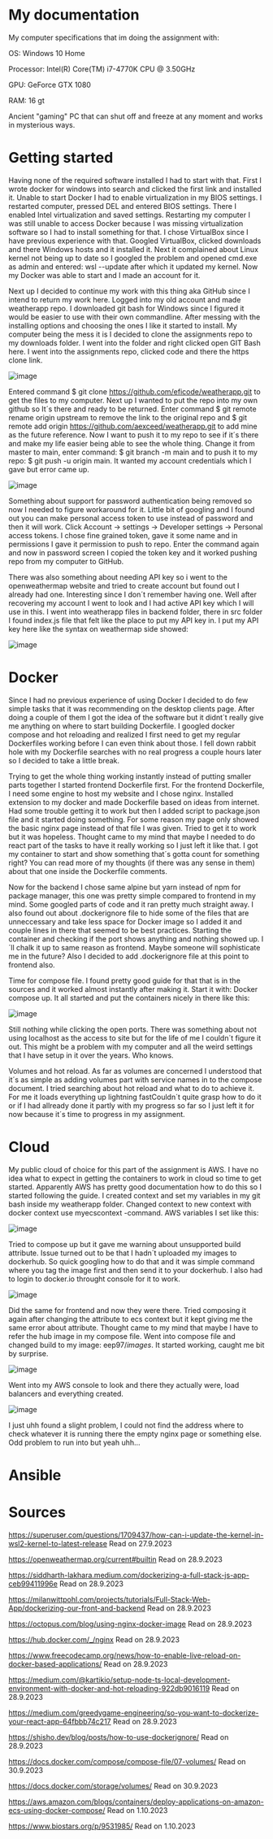 # My documentation

My computer specifications that im doing the assignment with:

OS: Windows 10 Home

Processor: Intel(R) Core(TM) i7-4770K CPU @ 3.50GHz

GPU: GeForce GTX 1080

RAM: 16 gt

Ancient "gaming" PC that can shut off and freeze at any moment and works in mysterious ways.

# Getting started

Having none of the required software installed I had to start with that. First I wrote docker for windows into search and clicked the first link and installed it. Unable to start Docker I had to enable virtualization in my BIOS settings. I restarted computer, pressed DEL and entered BIOS settings. There I enabled Intel virtualization and saved settings. Restarting my computer I was still unable to access Docker because I was missing virtualization software so I had to install something for that. I chose VirtualBox since I have previous experience with that. Googled VirtualBox, clicked downloads and there Windows hosts and it installed it. Next it complained about Linux kernel not being up to date so I googled the problem and opened cmd.exe as admin and entered: wsl --update after which it updated my kernel. Now my Docker was able to start and I made an account for it.

Next up I decided to continue my work with this thing aka GitHub since I intend to return my work here. Logged into my old account and made weatherapp repo. I downloaded git bash for Windows since I figured it would be easier to use with their own commandline. After messing with the installing options and choosing the ones I like it started to install. My computer being the mess it is I decided to clone the assignments repo to my downloads folder. I went into the folder and right clicked open GIT Bash here. I went into the assignments repo, clicked code and there the https clone link. 

![image](https://github.com/aexceed/weatherapp/assets/129611461/f9bfe07c-dee6-4f0d-88c1-a51cc475ab5d)

Entered command $ git clone https://github.com/eficode/weatherapp.git to get the files to my computer. Next up I wanted to put the repo into my own github so It´s there and ready to be returned. Enter command $ git remote rename origin upstream to remove the link to the original repo and $ git remote add origin https://github.com/aexceed/weatherapp.git to add mine as the future reference. Now I want to push it to my repo to see if it´s there and make my life easier being able to see the whole thing. Change it from master to main, enter command: $ git branch -m main and to push it to my repo: $ git push -u origin main. It wanted my account credentials which I gave but error came up.

![image](https://github.com/aexceed/weatherapp/assets/129611461/17970164-4362-4697-9fc1-ba0f0b6d1ef4)

Something about support for password authentication being removed so now I needed to figure workaround for it. Little bit of googling and I found out you can make personal access token to use instead of password and then it will work. Click Account -> settings -> Developer settings -> Personal access tokens. I chose fine grained token, gave it some name and in permissions I gave it permission to push to repo. Enter the command again and now in password screen I copied the token key and it worked pushing repo from my computer to GitHub.

There was also something about needing API key so i went to the openweathermap website and tried to create account but found out I already had one. Interesting since I don´t remember having one. Well after recovering my account I went to look and I had active API key which I will use in this. I went into weatherapp files in backend folder, there in src folder I found index.js file that felt like the place to put my API key in. I put my API key here like the syntax on weathermap side showed:

![image](https://github.com/aexceed/weatherapp/assets/129611461/c664d1e7-546c-4500-8724-265dcd588ca2)


# Docker

Since I had no previous experience of using Docker I decided to do few simple tasks that it was recommending on the desktop clients page. After doing a couple of them I got the idea of the software but it didnt´t really give me anything on where to start building Dockerfile. I googled docker compose and hot reloading and realized I first need to get my regular Dockerfiles working before I can even think about those. I fell down rabbit hole with my Dockerfile searches with no real progress a couple hours later so I decided to take a little break. 

Trying to get the whole thing working instantly instead of putting smaller parts together I started frontend Dockerfile first. For the frontend Dockerfile, I need some engine to host my website and I chose nginx. Installed extension to my docker and made Dockerfile based on ideas from internet. Had some trouble getting it to work but then I added script to package.json file and it started doing something. For some reason my page only showed the basic nginx page instead of that file I was given. Tried to get it to work but it was hopeless. Thought came to my mind that maybe I needed to do react part of the tasks to have it really working so I just left it like that. I got my container to start and show something that´s gotta count for something right? You can read more of my thoughts (if there was any sense in them) about that one inside the Dockerfile comments. 

Now for the backend I chose same alpine but yarn instead of npm for package manager, this one was pretty simple compared to frontend in my mind. Some googled parts of code and it ran pretty much straight away. I also found out about .dockerignore file to hide some of the files that are unneccessary and take less space for Docker image so I added it and couple lines in there that seemed to be best practices. Starting the container and checking if the port shows anything and nothing showed up. I´ll chalk it up to same reason as frontend. Maybe someone will sophisticate me in the future? Also I decided to add .dockerignore file at this point to frontend also.

Time for compose file. I found pretty good guide for that that is in the sources and it worked almost instantly after making it. Start it with: Docker compose up. It all started and put the containers nicely in there like this:

![image](https://github.com/aexceed/weatherapp/assets/129611461/263c795c-ccfa-4e71-8361-49e083891211)

Still nothing while clicking the open ports. There was something about not using localhost as the access to site but for the life of me I couldn´t figure it out. This might be a problem with my computer and all the weird settings that I have setup in it over the years. Who knows.

Volumes and hot reload. As far as volumes are concerned I understood that it´s as simple as adding volumes part with service names in to the compose document. I tried searching about hot reload and what to do to achieve it. For me it loads everything up lightning fastCouldn´t quite grasp how to do it or if I had allready done it partly with my progress so far so I just left it for now because it´s time to progress in my assignment.

# Cloud

My public cloud of choice for this part of the assignment is AWS. I have no idea what to expect in getting the containers to work in cloud so time to get started. Apparently AWS has pretty good documentation how to do this so I started following the guide. I created context and set my variables in my git bash inside my weatherapp folder. Changed context to new context with docker context use myecscontext -command. AWS variables I set like this:

![image](https://github.com/aexceed/weatherapp/assets/129611461/ed750243-f0bf-44c7-8edd-24e1c033243e)

Tried to compose up but it gave me warning about unsupported build attribute. Issue turned out to be that I hadn´t uploaded my images to dockerhub. So quick googling how to do that and it was simple command where you tag the image first and then send it to your dockerhub. I also had to login to docker.io throught console for it to work.

![image](https://github.com/aexceed/weatherapp/assets/129611461/bc5f2166-2eb0-456f-afb3-54464cfafbc1)

Did the same for frontend and now they were there. Tried composing it again after changing the attribute to ecs context but it kept giving me the same error about attribute. Thought came to my mind that maybe I have to refer the hub image in my compose file. Went into compose file and changed build to my image: eep97/*images*. It started working, caught me bit by surprise.

![image](https://github.com/aexceed/weatherapp/assets/129611461/de5768c4-4d31-4a89-95f7-c58f07a6e503)

Went into my AWS console to look and there they actually were, load balancers and everything created.

![image](https://github.com/aexceed/weatherapp/assets/129611461/2b78f8da-a0fb-4c93-ba54-c3925cb0529a)

I just uhh found a slight problem, I could not find the address where to check whatever it is running there the empty nginx page or something else. Odd problem to run into but yeah uhh...


# Ansible

# Sources

https://superuser.com/questions/1709437/how-can-i-update-the-kernel-in-wsl2-kernel-to-latest-release Read on 27.9.2023

https://openweathermap.org/current#builtin Read on 28.9.2023

https://siddharth-lakhara.medium.com/dockerizing-a-full-stack-js-app-ceb99411996e Read on 28.9.2023

https://milanwittpohl.com/projects/tutorials/Full-Stack-Web-App/dockerizing-our-front-and-backend Read on 28.9.2023

https://octopus.com/blog/using-nginx-docker-image Read on 28.9.2023

https://hub.docker.com/_/nginx Read on 28.9.2023

https://www.freecodecamp.org/news/how-to-enable-live-reload-on-docker-based-applications/ Read on 28.9.2023

https://medium.com/@kartikio/setup-node-ts-local-development-environment-with-docker-and-hot-reloading-922db9016119 Read on 28.9.2023

https://medium.com/greedygame-engineering/so-you-want-to-dockerize-your-react-app-64fbbb74c217 Read on 28.9.2023

https://shisho.dev/blog/posts/how-to-use-dockerignore/ Read on 28.9.2023

https://docs.docker.com/compose/compose-file/07-volumes/ Read on 30.9.2023

https://docs.docker.com/storage/volumes/ Read on 30.9.2023

https://aws.amazon.com/blogs/containers/deploy-applications-on-amazon-ecs-using-docker-compose/ Read on 1.10.2023

https://www.biostars.org/p/9531985/ Read on 1.10.2023

